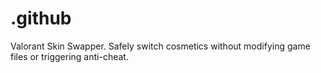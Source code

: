 # .github
Valorant Skin Swapper. Safely switch cosmetics without modifying game files or triggering anti-cheat.
